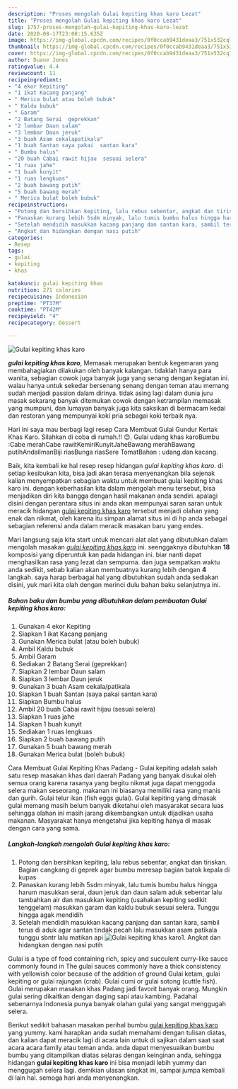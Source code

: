 ```yaml
---
description: "Proses mengolah Gulai kepiting khas karo Lezat"
title: "Proses mengolah Gulai kepiting khas karo Lezat"
slug: 1757-proses-mengolah-gulai-kepiting-khas-karo-lezat
date: 2020-08-17T23:08:15.635Z
image: https://img-global.cpcdn.com/recipes/0f0ccab9431deaa3/751x532cq70/gulai-kepiting-khas-karo-foto-resep-utama.jpg
thumbnail: https://img-global.cpcdn.com/recipes/0f0ccab9431deaa3/751x532cq70/gulai-kepiting-khas-karo-foto-resep-utama.jpg
cover: https://img-global.cpcdn.com/recipes/0f0ccab9431deaa3/751x532cq70/gulai-kepiting-khas-karo-foto-resep-utama.jpg
author: Duane Jones
ratingvalue: 4.4
reviewcount: 11
recipeingredient:
- "4 ekor Kepiting"
- "1 ikat Kacang panjang"
- " Merica bulat atau boleh bubuk"
- " Kaldu bubuk"
- " Garam"
- "2 Batang Serai  geprekkan"
- "2 lembar Daun salam"
- "3 lembar Daun jeruk"
- "3 buah Asam cekalapatikala"
- "1 buah Santan saya pakai  santan kara"
- " Bumbu halus"
- "20 buah Cabai rawit hijau  sesuai selera"
- "1 ruas jahe"
- "1 buah kunyit"
- "1 ruas lengkuas"
- "2 buah bawang putih"
- "5 buah bawang merah"
- " Merica bulat boleh bubuk"
recipeinstructions:
- "Potong dan bersihkan kepiting, lalu rebus sebentar, angkat dan tiriskan. Bagian cangkang di geprek agar bumbu meresap bagian batok kepala di kupas"
- "Panaskan kurang lebih 5sdm minyak, lalu tumis bumbu halus hingga harum masukkan serai, daun jeruk dan daun salam aduk sebentar lalu tambahkan air dan masukkan kepiting (usahakan kepiting sedikit tenggelam) masukkan garam dan kaldu bubuk sesuai selera. Tunggu hingga agak mendidih"
- "Setelah mendidih masukkan kacang panjang dan santan kara, sambil terus di aduk agar santan tindak pecah lalu masukkan asam patikala tunggu sbntr lalu matikan api"
- "Angkat dan hidangkan dengan nasi putih"
categories:
- Resep
tags:
- gulai
- kepiting
- khas

katakunci: gulai kepiting khas 
nutrition: 271 calories
recipecuisine: Indonesian
preptime: "PT37M"
cooktime: "PT42M"
recipeyield: "4"
recipecategory: Dessert

---
```



![Gulai kepiting khas karo](https://img-global.cpcdn.com/recipes/0f0ccab9431deaa3/751x532cq70/gulai-kepiting-khas-karo-foto-resep-utama.jpg)

<b><i>gulai kepiting khas karo</i></b>, Memasak merupakan bentuk kegemaran yang membahagiakan dilakukan oleh banyak kalangan. tidaklah hanya para wanita, sebagian cowok juga banyak juga yang senang dengan kegiatan ini. walau hanya untuk sekedar bersenang senang dengan teman atau memang sudah menjadi passion dalam dirinya. tidak asing lagi dalam dunia juru masak sekarang banyak ditemukan cowok dengan ketrampilan memasak yang mumpuni, dan lumayan banyak juga kita saksikan di bermacam kedai dan restoran yang mempunyai koki pria sebagai koki terbaik nya.

Hari ini saya mau berbagi lagi resep Cara Membuat Gulai Gundur Kertak Khas Karo. Silahkan di coba di rumah.!! 😊. Gulai udang khas karoBumbu :Cabe merahCabe rawitKemiriKunyitJaheBawang merahBawang putihAndalimanBiji riasBunga riasSere TomatBahan : udang.dan kacang.

Baik, kita kembali ke hal resep resep hidangan <i>gulai kepiting khas karo</i>. di setiap kesibukan kita, bisa jadi akan terasa menyenangkan bila sejenak kalian menyempatkan sebagian waktu untuk membuat gulai kepiting khas karo ini. dengan keberhasilan kita dalam mengolah menu tersebut, bisa menjadikan diri kita bangga dengan hasil makanan anda sendiri. apalagi disini dengan perantara situs ini anda akan mempunyai saran saran untuk meracik hidangan <u>gulai kepiting khas karo</u> tersebut menjadi olahan yang enak dan nikmat, oleh karena itu simpan alamat situs ini di hp anda sebagai sebagian referensi anda dalam meracik masakan baru yang endes.


Mari langsung saja kita start untuk mencari alat alat yang dibutuhkan dalam mengolah masakan <u><i>gulai kepiting khas karo</i></u> ini. seenggaknya dibutuhkan <b>18</b> komposisi yang diperuntuk kan pada hidangan ini. biar nanti dapat menghasilkan rasa yang lezat dan sempurna. dan juga sempatkan waktu anda sedikit, sebab kalian akan membuatnya kurang lebih dengan <b>4</b> langkah. saya harap berbagai hal yang dibutuhkan sudah anda sediakan disini, yuk mari kita olah dengan merinci dulu bahan baku selanjutnya ini.

<!--inarticleads1-->

##### Bahan baku dan bumbu yang dibutuhkan dalam pembuatan Gulai kepiting khas karo:

1. Gunakan 4 ekor Kepiting
1. Siapkan 1 ikat Kacang panjang
1. Gunakan  Merica bulat (atau boleh bubuk)
1. Ambil  Kaldu bubuk
1. Ambil  Garam
1. Sediakan 2 Batang Serai  (geprekkan)
1. Siapkan 2 lembar Daun salam
1. Siapkan 3 lembar Daun jeruk
1. Gunakan 3 buah Asam cekala/patikala
1. Siapkan 1 buah Santan (saya pakai  santan kara)
1. Siapkan  Bumbu halus
1. Ambil 20 buah Cabai rawit hijau  (sesuai selera)
1. Siapkan 1 ruas jahe
1. Siapkan 1 buah kunyit
1. Sediakan 1 ruas lengkuas
1. Siapkan 2 buah bawang putih
1. Gunakan 5 buah bawang merah
1. Gunakan  Merica bulat (boleh bubuk)


Cara Membuat Gulai Kepiting Khas Padang - Gulai kepiting adalah salah satu resep masakan khas dari daerah Padang yang banyak disukai oleh semua orang karena rasanya yang begitu nikmat juga dapat menggoda selera makan seseorang. makanan ini biasanya memiliki rasa yang manis dan gurih. Gulai telur ikan (fish eggs gulai). Gulai kepiting yang dimasak gulai memang masih belum banyak diketahui oleh masyarakat secara luas sehingga olahan ini masih jarang dikembangkan untuk dijadikan usaha makanan. Masyarakat hanya mengetahui jika kepiting hanya di masak dengan cara yang sama. 

<!--inarticleads2-->

##### Langkah-langkah mengolah Gulai kepiting khas karo:

1. Potong dan bersihkan kepiting, lalu rebus sebentar, angkat dan tiriskan. Bagian cangkang di geprek agar bumbu meresap bagian batok kepala di kupas
1. Panaskan kurang lebih 5sdm minyak, lalu tumis bumbu halus hingga harum masukkan serai, daun jeruk dan daun salam aduk sebentar lalu tambahkan air dan masukkan kepiting (usahakan kepiting sedikit tenggelam) masukkan garam dan kaldu bubuk sesuai selera. Tunggu hingga agak mendidih
1. Setelah mendidih masukkan kacang panjang dan santan kara, sambil terus di aduk agar santan tindak pecah lalu masukkan asam patikala tunggu sbntr lalu matikan api
<img src="//assets-global.cpcdn.com/assets/icons/button_play-2c75c40dde080a61004c1f40b05d8f140eaff45d7e9e6481dc71c63d2e7c4909.png" alt="Gulai kepiting khas karo">1. Angkat dan hidangkan dengan nasi putih


Gulai is a type of food containing rich, spicy and succulent curry-like sauce commonly found in The gulai sauces commonly have a thick consistency with yellowish color because of the addition of ground Gulai ketam, gulai kepiting or gulai rajungan (crab). Gulai cumi or gulai sotong (cuttle fish). Gulai merupakan masakan khas Padang jadi favorit banyak orang. Mungkin gulai sering dikaitkan dengan daging sapi atau kambing. Padahal sebenarnya Indonesia punya banyak olahan gulai yang sangat menggugah selera. 

Berikut sedikit bahasan masakan perihal bumbu <u>gulai kepiting khas karo</u> yang yummy. kami harapkan anda sudah memahami dengan tulisan diatas, dan kalian dapat meracik lagi di acara lain untuk di sajikan dalam saat saat acara acara family atau teman anda. anda dapat menyesuaikan bumbu bumbu yang ditampilkan diatas selaras dengan keinginan anda, sehingga hidangan <b>gulai kepiting khas karo</b> ini bisa menjadi lebih yummy dan menggugah selera lagi. demikian ulasan singkat ini, sampai jumpa kembali di lain hal. semoga hari anda menyenangkan.

